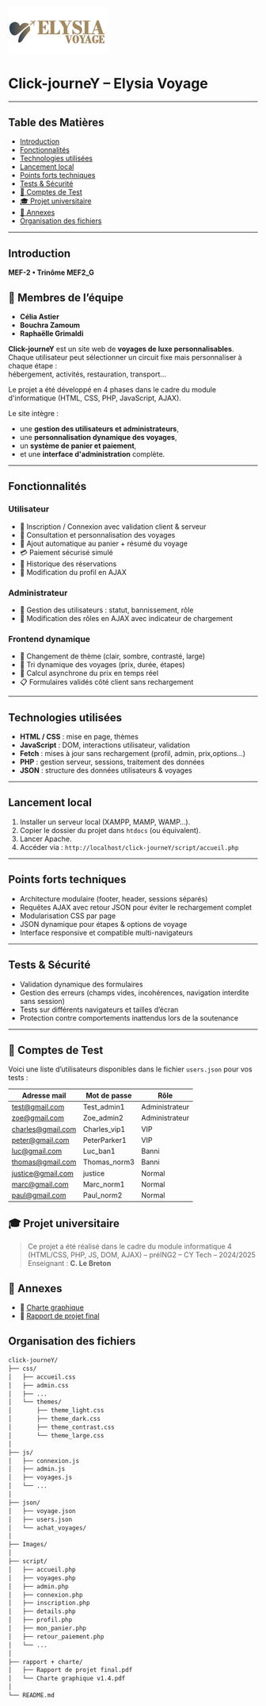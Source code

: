 <img src="Images/logo.png" alt="Logo Elysia Voyage" width="200">

# Click-journeY – Elysia Voyage

---
## Table des Matières 
- [Introduction](#introduction)
- [Fonctionnalités](#fonctionnalités)
- [Technologies utilisées](#technologies-utilisées)
- [Lancement local](#lancement-local)
- [Points forts techniques](#points-forts-techniques)
- [Tests & Sécurité](#tests--sécurité)
- [👤 Comptes de Test](#comptes-de-test)
- [🎓 Projet universitaire](#projet-universitaire)
- [📎 Annexes](#annexes)
- [Organisation des fichiers](#organisation-des-fichiers)
---

## Introduction

**MEF-2 • Trinôme MEF2_G**
## 👥 Membres de l’équipe

- **Célia Astier**
- **Bouchra Zamoum**
- **Raphaëlle Grimaldi**

**Click-journeY** est un site web de **voyages de luxe personnalisables**.  
Chaque utilisateur peut sélectionner un circuit fixe mais personnaliser à chaque étape :  
hébergement, activités, restauration, transport…

Le projet a été développé en 4 phases dans le cadre du module d'informatique (HTML, CSS, PHP, JavaScript, AJAX).

Le site intègre :
- une **gestion des utilisateurs et administrateurs**,
- une **personnalisation dynamique des voyages**,
- un **système de panier et paiement**,
- et une **interface d'administration** complète.

---

## Fonctionnalités

### Utilisateur
- 🔐 Inscription / Connexion avec validation client & serveur
- 🧳 Consultation et personnalisation des voyages
- 🛒 Ajout automatique au panier + résumé du voyage
- 💳 Paiement sécurisé simulé
- 🧾 Historique des réservations
- 👤 Modification du profil en AJAX

### Administrateur
- 👥 Gestion des utilisateurs : statut, bannissement, rôle
- 🔄 Modification des rôles en AJAX avec indicateur de chargement

### Frontend dynamique
- 🎨 Changement de thème (clair, sombre, contrasté, large)
- 🧠 Tri dynamique des voyages (prix, durée, étapes)
- 🧮 Calcul asynchrone du prix en temps réel
- 📋 Formulaires validés côté client sans rechargement

---

## Technologies utilisées

- **HTML / CSS** : mise en page, thèmes
- **JavaScript** : DOM, interactions utilisateur, validation
- **Fetch** : mises à jour sans rechargement (profil, admin, prix,options…)
- **PHP** : gestion serveur, sessions, traitement des données
- **JSON** : structure des données utilisateurs & voyages

---

## Lancement local

1. Installer un serveur local (XAMPP, MAMP, WAMP…).
2. Copier le dossier du projet dans `htdocs` (ou équivalent).
3. Lancer Apache.
4. Accéder via : `http://localhost/click-journeY/script/accueil.php`

---

## Points forts techniques

- Architecture modulaire (footer, header, sessions séparés)
- Requêtes AJAX avec retour JSON pour éviter le rechargement complet
- Modularisation CSS par page
- JSON dynamique pour étapes & options de voyage
- Interface responsive et compatible multi-navigateurs

---

## Tests & Sécurité

- Validation dynamique des formulaires
- Gestion des erreurs (champs vides, incohérences, navigation interdite sans session)
- Tests sur différents navigateurs et tailles d’écran
- Protection contre comportements inattendus lors de la soutenance

---

## 👤 Comptes de Test

Voici une liste d’utilisateurs disponibles dans le fichier `users.json` pour vos tests :


| **Adresse mail**  | **Mot de passe** | **Rôle**       |
|-------------------|------------------|----------------|
| test@gmail.com    | Test_admin1      | Administrateur |
| zoe@gmail.com     | Zoe_admin2       | Administrateur |
| charles@gmail.com | Charles_vip1     | VIP            |
| peter@gmail.com   | PeterParker1     | VIP            |
| luc@gmail.com     | Luc_ban1         | Banni          |
| thomas@gmail.com  | Thomas_norm3     | Banni          |
| justice@gmail.com | justice          | Normal         |
| marc@gmail.com    | Marc_norm1       | Normal         |
| paul@gmail.com    | Paul_norm2       | Normal         |


## 🎓 Projet universitaire

> Ce projet a été réalisé dans le cadre du module informatique 4 (HTML/CSS, PHP, JS, DOM, AJAX) – préING2 – CY Tech – 2024/2025  
> Enseignant : **C. Le Breton**

## 📎 Annexes

- 📄 [Charte graphique](./rapport%20+%20charte/Charte%20graphique%20v2.pdf)
- 📄 [Rapport de projet final](./rapport%20+%20charte/Rapport%20de%20projet%20final.pdf)


## Organisation des fichiers

```bash
click-journeY/
├── css/
│   ├── accueil.css
│   ├── admin.css
│   ├── ...
│   └── themes/
│       ├── theme_light.css
│       ├── theme_dark.css
│       ├── theme_contrast.css
│       └── theme_large.css
│
├── js/
│   ├── connexion.js
│   ├── admin.js
│   ├── voyages.js
│   └── ...
│
├── json/
│   ├── voyage.json
│   ├── users.json
│   └── achat_voyages/
│
├── Images/
│
├── script/
│   ├── accueil.php
│   ├── voyages.php
│   ├── admin.php
│   ├── connexion.php
│   ├── inscription.php
│   ├── details.php
│   ├── profil.php
│   ├── mon_panier.php
│   ├── retour_paiement.php
│   └── ...
│
├── rapport + charte/
│   ├── Rapport de projet final.pdf
│   └── Charte graphique v1.4.pdf
│
└── README.md
